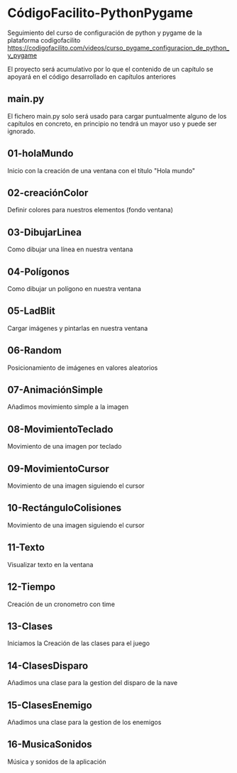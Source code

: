 # CódigoFacilito-PythonPygame
Seguimiento del curso de configuración de python y pygame de la plataforma codigofacilito
https://codigofacilito.com/videos/curso_pygame_configuracion_de_python_y_pygame

El proyecto será acumulativo por lo que el contenido de un capítulo se apoyará en el código desarrollado en capítulos anteriores

## main.py
El fichero main.py solo será usado para cargar puntualmente alguno de los capítulos en concreto, en principio no tendrá un mayor uso y puede ser ignorado.

## 01-holaMundo
Inicio con la creación de una ventana con el título "Hola mundo"

## 02-creaciónColor
Definir colores para nuestros elementos (fondo ventana)

## 03-DibujarLinea
Como dibujar una línea en nuestra ventana

## 04-Polígonos
Como dibujar un polígono en nuestra ventana

## 05-LadBlit
Cargar imágenes y pintarlas en nuestra ventana

## 06-Random
Posicionamiento de imágenes en valores aleatorios

## 07-AnimaciónSimple
Añadimos movimiento simple a la imagen

## 08-MovimientoTeclado
Movimiento de una imagen por teclado

## 09-MovimientoCursor
Movimiento de una imagen siguiendo el cursor

## 10-RectánguloColisiones
Movimiento de una imagen siguiendo el cursor

## 11-Texto
Visualizar texto en la ventana

## 12-Tiempo
Creación de un cronometro con time

## 13-Clases
Iniciamos la Creación de las clases para el juego

## 14-ClasesDisparo
Añadimos una clase para la gestion del disparo de la nave

## 15-ClasesEnemigo
Añadimos una clase para la gestion de los enemigos

## 16-MusicaSonidos
Música y sonidos de la aplicación
